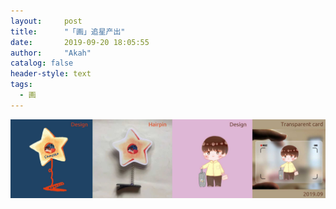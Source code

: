 ```yaml
---
layout:     post
title:      "「画」追星产出"
date:       2019-09-20 18:05:55
author:     "Akah"
catalog: false
header-style: text
tags:
  - 画
---
```


![img](/img/art/5.jpg)
